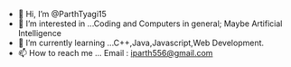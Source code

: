 - 👋 Hi, I’m @ParthTyagi15
- 👀 I’m interested in ...Coding and Computers in general; Maybe Artificial Intelligence
- 🌱 I’m currently learning ...C++,Java,Javascript,Web Development.
- 📫 How to reach me ... Email : iparth556@gmail.com

<!---
ParthTyagi15/ParthTyagi15 is a ✨ special ✨ repository because its `README.md` (this file) appears on your GitHub profile.
You can click the Preview link to take a look at your changes.
--->
